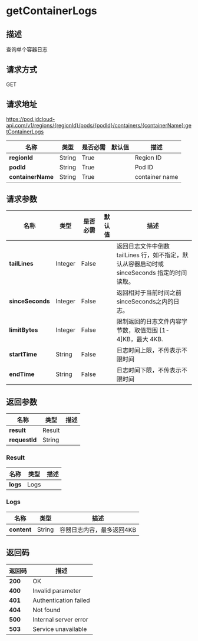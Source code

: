 # getContainerLogs


## 描述
查询单个容器日志


## 请求方式
GET

## 请求地址
https://pod.jdcloud-api.com/v1/regions/{regionId}/pods/{podId}/containers/{containerName}:getContainerLogs

|名称|类型|是否必需|默认值|描述|
|---|---|---|---|---|
|**regionId**|String|True| |Region ID|
|**podId**|String|True| |Pod ID|
|**containerName**|String|True| |container name|

## 请求参数
|名称|类型|是否必需|默认值|描述|
|---|---|---|---|---|
|**tailLines**|Integer|False| |返回日志文件中倒数 tailLines 行，如不指定，默认从容器启动时或 sinceSeconds 指定的时间读取。<br>|
|**sinceSeconds**|Integer|False| |返回相对于当前时间之前sinceSeconds之内的日志。<br>|
|**limitBytes**|Integer|False| |限制返回的日志文件内容字节数，取值范围 [1-4]KB，最大 4KB.<br>|
|**startTime**|String|False| |日志时间上限，不传表示不限时间<br>|
|**endTime**|String|False| |日志时间下限，不传表示不限时间<br>|


## 返回参数
|名称|类型|描述|
|---|---|---|
|**result**|Result| |
|**requestId**|String| |

### Result
|名称|类型|描述|
|---|---|---|
|**logs**|Logs| |
### Logs
|名称|类型|描述|
|---|---|---|
|**content**|String|容器日志内容，最多返回4KB|

## 返回码
|返回码|描述|
|---|---|
|**200**|OK|
|**400**|Invalid parameter|
|**401**|Authentication failed|
|**404**|Not found|
|**500**|Internal server error|
|**503**|Service unavailable|

